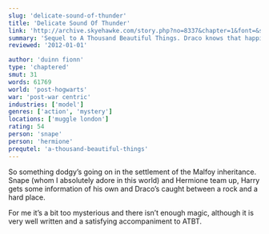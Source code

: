 ```yaml
---
slug: 'delicate-sound-of-thunder'
title: 'Delicate Sound Of Thunder'
link: 'http://archive.skyehawke.com/story.php?no=8337&chapter=1&font=&size='
summary: 'Sequel to A Thousand Beautiful Things. Draco knows that happily ever after is for fairy tales. When someone threatens to expose his wartime past, he risks his life to protect his secrets, but learns he’s not the only one with something to hide.'
reviewed: '2012-01-01'

author: 'duinn fionn'
type: 'chaptered'
smut: 31
words: 61769
world: 'post-hogwarts'
war: 'post-war centric'
industries: ['model']
genres: ['action', 'mystery']
locations: ['muggle london']
rating: 54
person: 'snape'
person: 'hermione'
prequtel: 'a-thousand-beautiful-things'
---
```


So something dodgy’s going on in the settlement of the Malfoy inheritance. Snape (whom I absolutely adore in this world) and Hermione team up, Harry gets some information of his own and Draco’s caught between a rock and a hard place.

For me it’s a bit too mysterious and there isn’t enough magic, although it is very well written and a satisfying accompaniment to ATBT.
